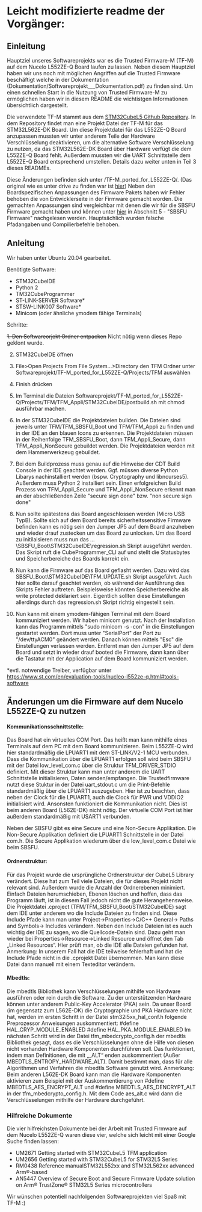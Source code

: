 # Leicht modifizierte readme der Vorgänger:


## Einleitung

Hauptziel unseres Softwareprojekts war es die Trusted Firmware-M (TF-M) auf dem Nucelo L552ZE-Q Board laufen zu lassen.
Neben diesem Hauptziel haben wir uns noch mit möglichen Angriffen auf die Trusted Firmware beschäftigt welche in der Dokumentation (Dokumentation/Softwareprojekt___Dokumentation.pdf) zu finden sind.
Um einen schnellen Start in die Nutzung von Trusted Firmware-M zu ermöglichen haben wir in diesem README die wichtistgen Informationen übersichtlich dargestellt.

Die verwendete TF-M stammt aus dem [STM32CubeL5 Github Repository](https://github.com/STMicroelectronics/STM32CubeL5).
In dem Repository findet man eine Projekt Datei der TF-M für das STM32L562E-DK Board.
Um diese Projektdatei für das L552ZE-Q Board anzupassen mussten wir unter anderem Teile der Hardware Verschlüsselung deaktivieren, um
die alternative Software Verschlüsselung zu nutzen, da das STM32L562E-DK Board über Hardware verfügt die dem L552ZE-Q Board fehlt.
Außerdem mussten wir die UART Schnittstelle dem L552ZE-Q Board entsprechend umstellen. Details dazu weiter unten in Teil 3 dieses READMEs.

Diese Änderungen befinden sich unter /TF-M_ported_for_L552ZE-Q/.
(Das original wie es unter drive zu finden war ist [hier](https://github.com/KurfuerstPilz/Softwareprojekt/releases/download/v0.0.1/Softwareprojekt-20201117T142257Z-001.zip))
Neben den Boardspezifischen Anpassungen des Firmware Pakets haben wir Fehler behoben die von Entwicklerseite in der Firmware gemacht worden. 
Die gemachten Anpassungen sind vergleichbar mit denen die wir für die SBSFU Firmware gemacht haben und können unter [hier](https://github.com/KurfuerstPilz/Softwareprojekt/blob/add_ported_project_from_drive/Dokumentation/vorgaenger/Softwareprojekt___Dokumentation.pdf) in Abschnitt 5 - "SBSFU Firmware" nachgelesen werden. Hauptsächlich wurden falsche Pfadangaben und Compilierbefehle behoben.


## Anleitung

Wir haben unter Ubuntu 20.04 gearbeitet.

Benötigte Software:
- STM32CubeIDE
- Python 2
- TM32CubeProgrammer
- ST-LINK-SERVER Software*
- STSW-LINK007 Software*
- Minicom (oder ähnliche ymodem fähige Terminals)

Schritte:

~~1. Den Softwareorjekt Ordner entpacken~~ Nicht nötig wenn dieses Repo geklont wurde.

2. STM32CubeIDE öffnen

3. File>Open Projects From File System...>Directory den TFM Ordner unter Softwareprojekt/TF-M_ported_for_L552ZE-Q/Projects/TFM auswählen

4. Finish drücken

5. Im Terminal die Dateien Softwareprojekt/TF-M_ported_for_L552ZE-Q/Projects/TFM/TFM_Appli/STM32CubeIDE/postbuild.sh mit chmod ausführbar machen.

6. In der STM32CubeIDE die Projektdateien builden. Die Dateien sind jeweils unter TFM/TFM_SBSFU_Boot und TFM/TFM_Appli zu finden und in der IDE an den blauen Icons zu erkennen. Die Projektdateien müssen in der Reihenfolge TFM_SBSFU_Boot, dann TFM_Appli_Secure, dann TFM_Appli_NonSecure gebuildet werden. Die Projektdateien werden mit dem Hammerwerkzeug gebuildet.

7. Bei dem Buildprozess muss genau auf die Hinweise der CDT Build Console in der IDE geachtet werden. Ggf. müssen diverse Python Libarys nachinstalliert werden (bspw. Cryptography und libncurses5). Außerdem muss Python 2 installiert sein. Einen erfolgreichen Build Prozess von TFM_Appli_Secure und TFM_Appli_NonSecure erkennt man an der abschließenden Zeile "secure sign done" bzw. "non secure sign done"

8. Nun sollte spätestens das Board angeschlossen werden (Micro USB TypB). Sollte sich auf dem Board bereits sicherheitssensitive Firmware befinden kann es nötig sein den Jumper JP5 auf dem Board anzuheben und wieder drauf zustecken um das Board zu unlocken. Um das Board zu initilaisieren muss nun das …\SBSFU_Boot\STM32CubeIDE\regression.sh Skript ausgeführt werden. Das Skript ruft die CubeProgrammer_CLI auf und stellt die Statusbytes und Speicherbereiche des Boards korrekt ein.

9. Nun kann die Firmware auf das Board geflasht werden. Dazu wird das SBSFU_Boot\STM32CubeIDE\TFM_UPDATE.sh Skript ausgeführt. Auch hier sollte darauf geachtet werden, ob während der Ausführung des Skripts Fehler auftreten. Beispielsweise könnten Speicherbereiche als write protected deklariert sein. Eigentlich sollten diese Einstellungen allerdings durch das regression.sh Skript richtig eingestellt sein.

10. Nun kann mit einem ymodem-fähigen Terminal mit dem Board kommuniziert werden. Wir haben minicom genutzt. Nach der Installation kann das Programm mittels "sudo minicom -s -con" in die Einstellungen gestartet werden. Dort muss unter "SerialPort" der Port zu "/dev/ttyACM0" geändert werden. Danach können mittels "Esc" die Einstellungen verlassen werden. Entfernt man den Jumper JP5 auf dem Board und setzt in wieder drauf booted die Firmware, dann kann über die Tastatur mit der Application auf dem Board kommuniziert werden.



*evtl. notwendige Treiber, verfügbar unter https://www.st.com/en/evaluation-tools/nucleo-l552ze-q.html#tools-software 


## Änderungen um die Firmware auf dem Nucelo L552ZE-Q zu nutzen

#### Kommunikationsschnittstelle: 

Das Board hat ein virtuelles COM Port. Das heißt man kann mithilfe eines Terminals auf dem PC mit dem Board kommunizieren. Beim L552ZE-Q wird hier standardmäßig die LPUART1 mit dem ST-LINK/V2-1 MCU verbunden. 
Dass die Kommunikation über die LPUART1 erfolgen soll wird beim SBSFU mit der Datei low_level_com.c über die Struktur TFM_DRIVER_STDIO definiert. Mit dieser Struktur kann man unter anderem die UART Schnittstelle initialisieren, Daten senden/empfangen. Die Trustedfirmware nutzt diese Stuktur in der Datei uart_stdout.c um die Print-Befehle standardmäßig über die LPUART1 auszugeben. Hier ist zu beachten, dass neben der Clock für die LPUART1, auch die Clock für PWR und VDDIO2 initialisiert wird. Ansonsten funktioniert die Kommunikation nicht. Dies ist beim anderen Board (L562E-DK) nicht nötig. Der virtuelle COM Port ist hier außerdem standardmäßig mit USART1 verbunden. 

Neben der SBSFU gibt es eine Secure und eine Non-Secure Applikation. Die Non-Secure Applikation definiert die LPUART1 Schnittstelle in der Datei com.h. Die Secure Applikation wiederum über die low_level_com.c Datei wie beim SBSFU.


#### Ordnerstruktur:

Für das Projekt wurde die ursprüngliche Ordnerstruktur der CubeL5 Library verändert. Diese hat zum Teil viele Dateien, die für dieses Projekt nicht relevant sind. Außerdem wurde die Anzahl der Ordnerebenen minimiert. 
Einfach Dateien herumschieben, Ebenen löschen und hoffen, dass das Programm läuft, ist in diesem Fall jedoch nicht die gute Herangehensweise. Die Projektdatei .cproject (TFM/TFM_SBSFU_Boot/STM32CubeIDE) sagt dem IDE unter anderem wo die Include Dateien zu finden sind. Diese Include Pfade kann man unter Project→Properties→C/C++ General→ Paths and Symbols→ Includes verändern. Neben den Include Dateien ist es auch wichtig der IDE zu sagen, wo die Quellcode-Datein sind. Dazu geht man wieder bei Properties→Resource→Linked Resource und öffnet den Tab „Linked Resources“. Hier prüft man, ob die IDE alle Dateien gefunden hat. 
Anmerkung: In unserem Fall hat die IDE teilweise fehlerhaft und hat die Include Pfade nicht in die .cprojekt Datei übernommen. Man kann diese Datei dann manuell mit einem Texteditor verändern. 
 

#### Mbedtls:

Die mbedtls Bibliothek kann Verschlüsselungen mithilfe von Hardware ausführen oder rein durch die Software. Zu der unterstützenden Hardware können unter anderem Public-Key Accelerator (PKA) sein. Da unser Board (im gegensatz zum L562E-DK) die Cryptographie und PKA Hardware nicht hat, werden im ersten Schritt in der Datei stm32l5xx_hal_conf.h folgende Preprozessor Anweisungen auskommentiert:
#define HAL_CRYP_MODULE_ENABLED
#define HAL_PKA_MODULE_ENABLED
Im nächsten Schritt wird in der Datei tfm_mbedcrypto_config.h der mbedtls Bibliothek gesagt, dass es die Verschlüsselungen ohne die Hilfe von diesen nicht vorhanden Hardware Komponenten durchführen soll. Das funktioniert, indem man Definitionen, die mit „_ALT“ enden auskommentiert (Außer MBEDTLS_ENTROPY_HARDWARE_ALT). Damit bestimmt man, dass für alle Algorithmen und Verfahren die mbedtls Software genutzt wird. 
Anmerkung: Beim anderen L562E-DK Board kann man die Hardware Komponenten aktivieren zum Beispiel mit der Auskommentierung von #define MBEDTLS_AES_ENCRYPT_ALT und #define MBEDTLS_AES_DENCRYPT_ALT in der tfm_mbedcrypto_config.h. Mit dem Code aes_alt.c wird dann die Verschlüsselungen mithilfe der Hardware durchgeführt.

### Hilfreiche Dokumente

Die vier hilfreichsten Dokumente bei der Arbeit mit Trusted Firmware auf dem Nucelo L552ZE-Q waren diese vier, welche sich leicht mit einer Google Suche finden lassen:

- UM2671 Getting started with STM32CubeL5 TFM application
- UM2656 Getting started with STM32CubeL5 for STM32L5 Series
- RM0438 Reference manualSTM32L552xx and STM32L562xx advanced Arm®-based
- AN5447 Overview of Secure Boot and Secure Firmware Update solution on Arm® TrustZone® STM32L5 Series microcontrollers



Wir wünschen potentiell nachfolgenden Softwareprojekten viel Spaß mit TF-M :) 
